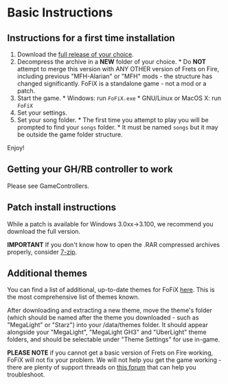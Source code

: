 
# Basic Instructions #

## Instructions for a first time installation ##
  1. Download the [full release of your choice](http://code.google.com/p/fofix/downloads/list?can=2&q=release:Full).
  1. Decompress the archive in a **NEW** folder of your choice.
    * Do **NOT** attempt to merge this version with ANY OTHER version of Frets on Fire, including previous "MFH-Alarian" or "MFH" mods - the structure has changed significantly. FoFiX is a standalone game - not a mod or a patch.
  1. Start the game.
    * Windows: run `FoFiX.exe`
    * GNU/Linux or MacOS X: run `FoFiX`
  1. Set your settings.
  1. Set your song folder.
    * The first time you attempt to play you will be prompted to find your `songs` folder.
    * It must be named `songs` but it may be outside the game folder structure.

Enjoy!

## Getting your GH/RB controller to work ##
Please see GameControllers.

## Patch install instructions ##
While a patch is available for Windows 3.0xx->3.100, we recommend you download the full version.

**IMPORTANT** If you don't know how to open the .RAR compressed archives properly, consider [7-zip](http://www.7-zip.org).


## Additional themes ##
You can find a list of additional, up-to-date themes for FoFiX [here](http://www.fretsonfire.net/forums/viewtopic.php?f=32&t=24976).  This is the most comprehensive list of themes known.

After downloading and extracting a new theme, move the theme's folder (which should be named after the theme you downloaded - such as "MegaLight" or "Starz") into your /data/themes folder.  It should appear alongside your "MegaLight", "MegaLight GH3" and "UberLight" theme folders, and should be selectable under "Theme Settings" for use in-game.

**PLEASE NOTE** if you cannot get a basic version of Frets on Fire working, FoFiX will not fix your problem. We will not help you get the game working - there are plenty of support threads on [this forum](http://www.fretsonfire.net/forums/viewforum.php?f=3) that can help you troubleshoot.